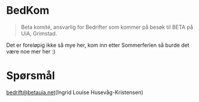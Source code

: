 # BedKom
> Beta komité, ansvarlig for Bedrifter som kommer på besøk til BETA på UiA, Grimstad.

Det er foreløpig ikke så mye her, kom inn etter Sommerferien så burde det være noe mer her :)

# Spørsmål
bedrift@betauia.net(Ingrid Louise Husevåg-Kristensen)
